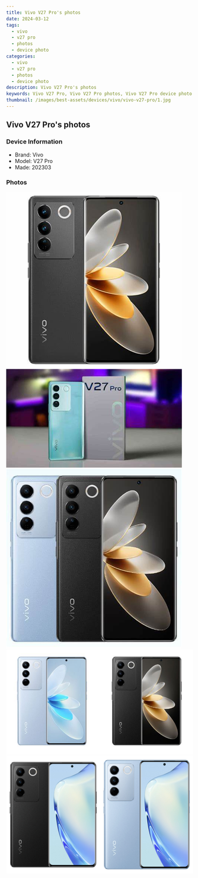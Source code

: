 ```yaml
---
title: Vivo V27 Pro's photos
date: 2024-03-12
tags: 
  - vivo
  - v27 pro
  - photos
  - device photo
categories: 
  - vivo
  - v27 pro
  - photos
  - device photo
description: Vivo V27 Pro's photos
keywords: Vivo V27 Pro, Vivo V27 Pro photos, Vivo V27 Pro device photo
thumbnail: /images/best-assets/devices/vivo/vivo-v27-pro/1.jpg
---
```


## Vivo V27 Pro's photos

### Device Information

- Brand: Vivo
- Model: V27 Pro
- Made: 202303

### Photos

![/images/best-assets/devices/vivo/vivo-v27-pro/1.jpg](/images/best-assets/devices/vivo/vivo-v27-pro/1.jpg)
![/images/best-assets/devices/vivo/vivo-v27-pro/2.jpg](/images/best-assets/devices/vivo/vivo-v27-pro/2.jpg)
![/images/best-assets/devices/vivo/vivo-v27-pro/3.jpg](/images/best-assets/devices/vivo/vivo-v27-pro/3.jpg)
![/images/best-assets/devices/vivo/vivo-v27-pro/4.jpg](/images/best-assets/devices/vivo/vivo-v27-pro/4.jpg)
![/images/best-assets/devices/vivo/vivo-v27-pro/5.jpg](/images/best-assets/devices/vivo/vivo-v27-pro/5.jpg)
